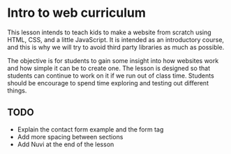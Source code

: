 # Intro to web curriculum

This lesson intends to teach kids to make a website from scratch using HTML, CSS, and a little JavaScript. It is intended as an introductory course, and this is why we will try to avoid third party libraries as much as possible. 

The objective is for students to gain some insight into how websites work and how simple it can be to create one. The lesson is designed so that students can continue to work on it if we run out of class time. Students should be encourage to spend time exploring and testing out different things. 

## TODO
- Explain the contact form example and the form tag
- Add more spacing between sections
- Add Nuvi at the end of the lesson 